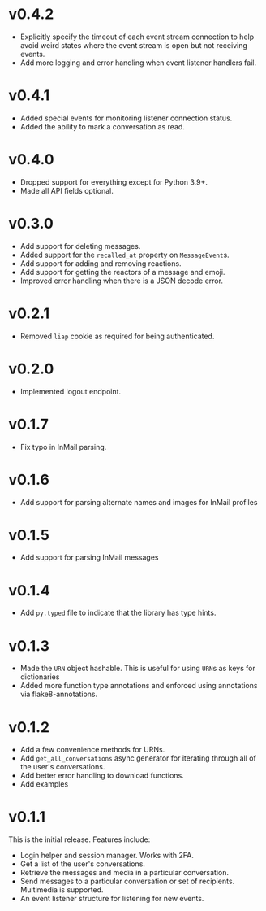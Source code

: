 # v0.4.2

* Explicitly specify the timeout of each event stream connection to help avoid
  weird states where the event stream is open but not receiving events.
* Add more logging and error handling when event listener handlers fail.

# v0.4.1

* Added special events for monitoring listener connection status.
* Added the ability to mark a conversation as read.

# v0.4.0

* Dropped support for everything except for Python 3.9+.
* Made all API fields optional.

# v0.3.0

* Add support for deleting messages.
* Added support for the `recalled_at` property on `MessageEvent`s.
* Add support for adding and removing reactions.
* Add support for getting the reactors of a message and emoji.
* Improved error handling when there is a JSON decode error.

# v0.2.1

* Removed `liap` cookie as required for being authenticated.

# v0.2.0

* Implemented logout endpoint.

# v0.1.7

* Fix typo in InMail parsing.

# v0.1.6

* Add support for parsing alternate names and images for InMail profiles

# v0.1.5

* Add support for parsing InMail messages

# v0.1.4

* Add `py.typed` file to indicate that the library has type hints.

# v0.1.3

* Made the `URN` object hashable. This is useful for using `URN`s as keys for
  dictionaries
* Added more function type annotations and enforced using annotations via
  flake8-annotations.

# v0.1.2

* Add a few convenience methods for URNs.
* Add `get_all_conversations` async generator for iterating through all of the
  user's conversations.
* Add better error handling to download functions.
* Add examples

# v0.1.1

This is the initial release. Features include:

* Login helper and session manager. Works with 2FA.
* Get a list of the user's conversations.
* Retrieve the messages and media in a particular conversation.
* Send messages to a particular conversation or set of recipients. Multimedia is
  supported.
* An event listener structure for listening for new events.
